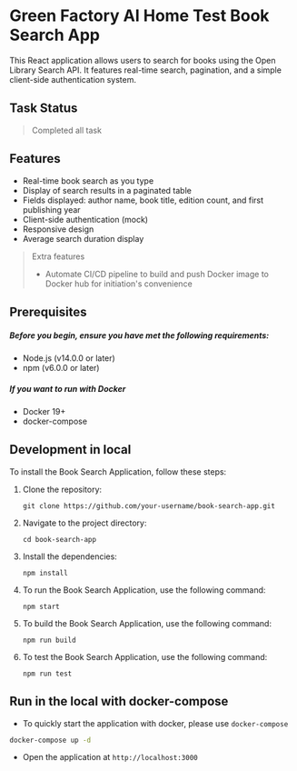 # Green Factory AI Home Test Book Search App

This React application allows users to search for books using the Open Library Search API. It features real-time search, pagination, and a simple client-side authentication system.

## Task Status

> Completed all task

## Features

- Real-time book search as you type
- Display of search results in a paginated table
- Fields displayed: author name, book title, edition count, and first publishing year
- Client-side authentication (mock)
- Responsive design
- Average search duration display

> Extra features
>
> - Automate CI/CD pipeline to build and push Docker image to Docker hub for initiation's convenience

## Prerequisites

##### Before you begin, ensure you have met the following requirements:

- Node.js (v14.0.0 or later)
- npm (v6.0.0 or later)

##### If you want to run with Docker

- Docker 19+
- docker-compose

## Development in local

To install the Book Search Application, follow these steps:

1. Clone the repository:

   ```
   git clone https://github.com/your-username/book-search-app.git
   ```

2. Navigate to the project directory:

   ```
   cd book-search-app
   ```

3. Install the dependencies:

   ```
   npm install
   ```

4. To run the Book Search Application, use the following command:

   ```
   npm start
   ```

5. To build the Book Search Application, use the following command:

   ```
   npm run build
   ```

6. To test the Book Search Application, use the following command:

   ```
   npm run test
   ```

## Run in the local with docker-compose

- To quickly start the application with docker, please use `docker-compose`

```bash
docker-compose up -d
```

- Open the application at `http://localhost:3000`
